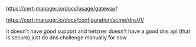 https://cert-manager.io/docs/usage/gateway/

https://cert-manager.io/docs/configuration/acme/dns01/

it doesn't have good support and hetzner doesn't have a good dns api (that is secure)
just do dns challenge manually for now